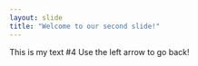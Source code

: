 ```yaml
---
layout: slide
title: "Welcome to our second slide!"
---
```

This is my text #4
Use the left arrow to go back!
